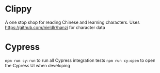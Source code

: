 # Clippy

A one stop shop for reading Chinese and learning characters. Uses https://github.com/nieldlr/hanzi for character data

# Cypress

`npm run cy:run` to run all Cypress integration tests
`npm run cy:open` to open the Cypress UI when developing
